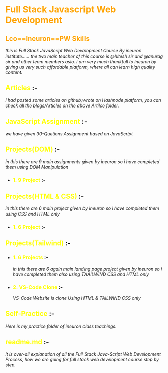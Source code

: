  # <span style="color: orange;">**Full Stack Javascript Web Development**</span>

 ## <span style="color: orange;">**Lco==Ineuron==PW Skills**</span>

_this is Full Stack JavaScript Web Development Course By ineuron institute...... the two main teacher of this course is @hitesh sir and @anurag sir and other team members aslo.
i am very much thankfull to ineuron by giving us very such affordable platform, where all can learn high quality content._

## <span style="color:yellow">**Articles**</span> :- 
_i had posted some articles on github,wrote on Hashnode platform, you can check all the blogs/Articles on the above Artilce folder._

## <span style="color:yellow">**JavaScript Assignment**</span> :-
  _we have given 30-Quetions Assignment based on JavaScript_

## <span style="color:yellow">**Projects(DOM)**</span> :- 
_in this there are 9 main assignments given by ineuron so i have completed them using DOM Manipulation_
- ### <span style="color:yellow">**1. 9 Project**</span> :-

## <span style="color:yellow">**Projects(HTML & CSS)**</span> :- 
_in this there are 6 main project given by ineuron so i have completed them using CSS and HTML only_
- ### <span style="color:yellow">**1. 6 Project**</span> :-
  
## <span style="color:yellow">**Projects(Tailwind)**</span> :-
- ### <span style="color:yellow">**1. 6 Projects**</span> :-
  _in this there are 6 again main landing page project given by ineuron so i have completed them also using TAAILWIND CSS and HTML only_

- ### <span style="color:yellow">**2. VS-Code Clone**</span> :-
  _VS-Code Website is clone Using HTML & TAILWIND CSS only_

## <span style="color:yellow">**Self-Practice**</span> :-
_Here is my practice folder of ineuron class teachings._

## <span style="color:yellow">**readme.md**</span> :-
_it is over-all explanation of all the Full Stack Java-Script Web Development Process, how we are going for full stack web development course step by step._
